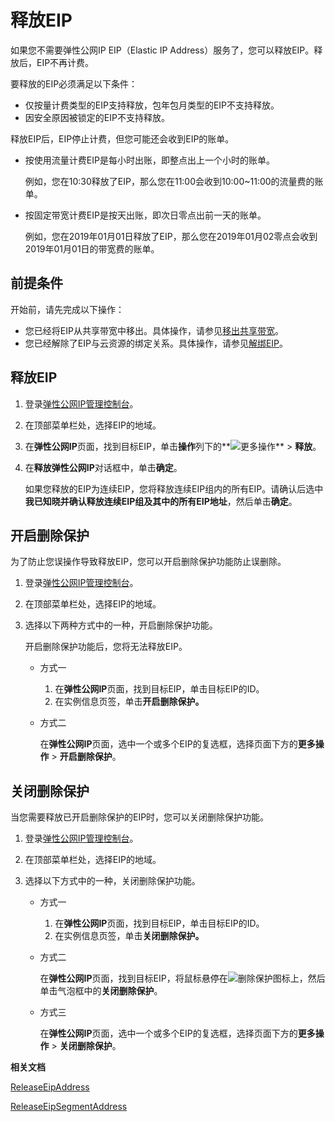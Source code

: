 # 释放EIP

如果您不需要弹性公网IP EIP（Elastic IP Address）服务了，您可以释放EIP。释放后，EIP不再计费。

要释放的EIP必须满足以下条件：

-   仅按量计费类型的EIP支持释放，包年包月类型的EIP不支持释放。
-   因安全原因被锁定的EIP不支持释放。

释放EIP后，EIP停止计费，但您可能还会收到EIP的账单。

-   按使用流量计费EIP是每小时出账，即整点出上一个小时的账单。

    例如，您在10:30释放了EIP，那么您在11:00会收到10:00~11:00的流量费的账单。

-   按固定带宽计费EIP是按天出账，即次日零点出前一天的账单。

    例如，您在2019年01月01日释放了EIP，那么您在2019年01月02零点会收到2019年01月01日的带宽费的账单。


## 前提条件

开始前，请先完成以下操作：

-   您已经将EIP从共享带宽中移出。具体操作，请参见[移出共享带宽](/cn.zh-CN/用户指南/管理按量计费实例/移出共享带宽.md)。
-   您已经解除了EIP与云资源的绑定关系。具体操作，请参见[解绑EIP](/cn.zh-CN/用户指南/解绑EIP.md)。

## 释放EIP

1.  登录[弹性公网IP管理控制台](https://vpc.console.aliyun.com/eip)。

2.  在顶部菜单栏处，选择EIP的地域。

3.  在**弹性公网IP**页面，找到目标EIP，单击**操作**列下的**![更多操作](https://static-aliyun-doc.oss-accelerate.aliyuncs.com/assets/img/zh-CN/3782129951/p140904.png)** \> **释放**。

4.  在**释放弹性公网IP**对话框中，单击**确定**。

    如果您释放的EIP为连续EIP，您将释放连续EIP组内的所有EIP。请确认后选中**我已知晓并确认释放连续EIP组及其中的所有EIP地址**，然后单击**确定**。


## 开启删除保护

为了防止您误操作导致释放EIP，您可以开启删除保护功能防止误删除。

1.  登录[弹性公网IP管理控制台](https://vpc.console.aliyun.com/eip)。

2.  在顶部菜单栏处，选择EIP的地域。

3.  选择以下两种方式中的一种，开启删除保护功能。

    开启删除保护功能后，您将无法释放EIP。

    -   方式一
        1.  在**弹性公网IP**页面，找到目标EIP，单击目标EIP的ID。
        2.  在实例信息页签，单击**开启删除保护。**
    -   方式二

        在**弹性公网IP**页面，选中一个或多个EIP的复选框，选择页面下方的**更多操作** \> **开启删除保护**。


## 关闭删除保护

当您需要释放已开启删除保护的EIP时，您可以关闭删除保护功能。

1.  登录[弹性公网IP管理控制台](https://vpc.console.aliyun.com/eip)。

2.  在顶部菜单栏处，选择EIP的地域。

3.  选择以下方式中的一种，关闭删除保护功能。

    -   方式一
        1.  在**弹性公网IP**页面，找到目标EIP，单击目标EIP的ID。
        2.  在实例信息页签，单击**关闭删除保护。**
    -   方式二

        在**弹性公网IP**页面，找到目标EIP，将鼠标悬停在![删除保护](https://static-aliyun-doc.oss-accelerate.aliyuncs.com/assets/img/zh-CN/6250239061/p208122.png)图标上，然后单击气泡框中的**关闭删除保护**。

    -   方式三

        在**弹性公网IP**页面，选中一个或多个EIP的复选框，选择页面下方的**更多操作** \> **关闭删除保护**。


**相关文档**  


[ReleaseEipAddress](/cn.zh-CN/API参考/弹性公网IP/ReleaseEipAddress.md)

[ReleaseEipSegmentAddress](/cn.zh-CN/API参考/弹性公网IP/ReleaseEipSegmentAddress.md)

